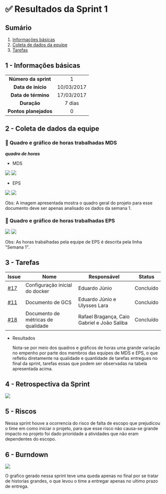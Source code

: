 
# ✅ Resultados da Sprint 1

## Sumário

1. [Informações básicas](#1---informações-básicas)
1. [Coleta de dados da equipe](#2---coleta-de-dados-da-equipe)
1. [Tarefas](#3---tarefas)

## 1 - Informações básicas

| | |
|:--:|:--:|
|**Número da sprint**|1|
|**Data de início**|10/03/2017|
|**Data de término**|17/03/2017|
|**Duração**|7 dias|
|**Pontos planejados**|0|

## 2 - Coleta de dados da equipe

 ### 🔵 Quadro e gráfico de horas trabalhadas MDS


 ***quadro de horas***

 * MDS

 <img src="{{site.baseurl}}/documentos/imagens/horas_trabalhadas/horas_eps.png">

 <img src="{{site.baseurl}}/documentos/imagens/horas_trabalhadas/grafico_eps.png">

 * EPS

<img src="{{site.baseurl}}/documentos/imagens/horas_trabalhadas/horas_mds.png">

<img src="{{site.baseurl}}/documentos/imagens/horas_trabalhadas/grafico_mds.png">

 Obs: A imagem apresentada mostra o quadro geral do projeto para esse documento deve ser apenas analisado os dados da semana 1.


### 🔵 Quadro e gráfico de horas trabalhadas EPS

<img src="{{site.baseurl}}/documentos/imagens/sprint1/sprint_1.png">
<img src="{{site.baseurl}}/documentos/imagens/sprint1/graficos-horas-eps-sprint-1.png">

Obs: As horas trabalhadas pela equipe de EPS é descrita pela linha "Semana 1".

## 3 - Tarefas

|Issue|Nome|Responsável|Status|
|----|-----|------------------|-----|
|[#17](https://github.com/fga-gpp-mds/2018.1_Gestao_de_Internacoes_Cirurgicas_GIC/issues/17)|Configuração inicial do docker|Eduardo Júnio|Concluído|
|[#11](https://github.com/fga-gpp-mds/2018.1_Gestao_de_Internacoes_Cirurgicas_GIC/issues/11)|Documento de GCS|Eduardo Júnio e Ulysses Lara|Concluído|
|[#18](https://github.com/fga-gpp-mds/2018.1_Gestao_de_Internacoes_Cirurgicas_GIC/issues/18)|Documento de métricas de qualidade|Rafael Bragança, Caio Gabriel e João Saliba|Concluído|

* Resultados

  Nota-se por meio dos quadros e gráficos de horas uma grande variação no empenho por parte dos membros das equipes de MDS e EPS, o que refletiu diretamente na qualidade e quantidade de tarefas
  entregues no final da sprint, tarefas essas que podem ser observadas na tabela apresentada acima.

## 4 - Retrospectiva da Sprint
<img src="{{site.baseurl}}/documentos/imagens/sprint1/retrospectiva.png">

## 5 - Riscos

Nessa sprint houve a ocorrencia do risco de falta de escopo que prejudicou o time em como iniciar o projeto, para que esse risco não causa-se grande impacto no projeto foi dado prioridade a atividades que não eram dependentes do escopo.  

## 6 - Burndown

<img src="{{site.baseurl}}/documentos/imagens/sprint1/burndown.png">

O grafico gerado nessa sprint teve uma queda apenas no final por se tratar de historias grandes, o que levou o time a entregar apenas no ultimo prazo de entrega.
